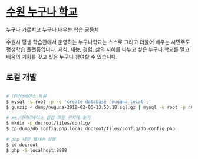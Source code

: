 
# [수원 누구나 학교](http://nuguna.suwonedu.org/)

누구나 가르치고 누구나 배우는 학습 공동체

수원시 평생 학습관에서 운영하는 누구나학교는 스스로 그리고 더불어 배우는 시민주도 평생학습 플랫폼입니다.
지식, 재능, 경험, 삶의 지혜를 나누고 싶은 누구나 학교를 열고 배움의 기회를 갖고 싶은 누구나 참여할 수 있습니다.

## 로컬 개발

```bash

# 데이터베이스 복원
$ mysql -u root -p -e 'create database `nuguna_local`;'
$ gunzip < dump/nuguna-2018-02-06-13.53.18.sql.gz | mysql -u root -p nuguna_local

# xe 데이터베이스 설정 파일 위치에 놓기
$ mkdir -p docroot/files/config/
$ cp dump/db.config.php.local docroot/files/config/db.config.php

# php 내장 웹서버 실행
$ cd docroot
$ php -S localhost:8888

```